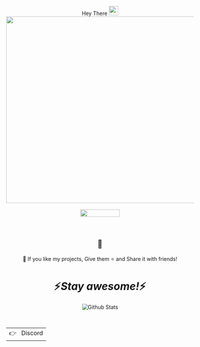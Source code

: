 

<p align="center">
  Hey There <img src="https://media.giphy.com/media/hvRJCLFzcasrR4ia7z/giphy.gif" width="25px">
  <img src="https://imgyukle.com/f/2022/01/22/ozD2K0.gif" data-canonical-src="https://imgyukle.com/f/2022/01/22/ozD2K0.gif" width="900" height="500" /><br /> <br />
  <img src="https://komarev.com/ghpvc/?username=titanhaxz" data-canonical-src="https://komarev.com/ghpvc/?username=titanhaxz" width="106" height="20" />
 
</p>



 <br />

<h2 align="center">🤝</h2>
<p align="center">💙 If you like my projects, Give them ⭐ and Share it with friends!</p>
</p>

<h1 align='center'>⚡️<i>Stay awesome!</i>⚡️</h1>

<p align="center">
        <img src="https://raw.githubusercontent.com/bornmay/bornmay/Update/svg/Bottom.svg" alt="Github Stats" />
</p>

<br />
<a href="discord.gg">
  <table align="right">
      <tr>
          <td>
            👉 &nbsp;&nbsp;Discord
          </td>
      </tr>
  </table>
</a>
